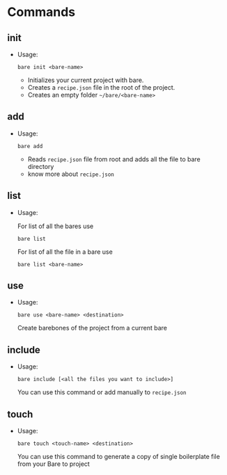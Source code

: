 # Commands

## init
- Usage:
    ```
    bare init <bare-name>
    ```
    - Initializes your current project with bare.
    - Creates a `recipe.json` file in the root of the project.
    - Creates an empty folder `~/bare/<bare-name>`
## add
- Usage:
    ```
    bare add
    ```
    - Reads `recipe.json` file from root and adds all the file to bare directory
    - know more about `recipe.json`
## list
- Usage:
    
    For list of all the bares use
    ```
    bare list
    ```
    For list of all the file in a bare use
    ```
    bare list <bare-name>
    ```
## use
- Usage:

    ```
    bare use <bare-name> <destination>
    ```
    Create barebones of the project from a current bare

## include
- Usage:
    ```
    bare include [<all the files you want to include>] 
    ```
    You can use this command or add manually to `recipe.json`

## touch
- Usage:
    ```
    bare touch <touch-name> <destination>
    ```
    You can use this command to generate a copy of single boilerplate file from your Bare to project
